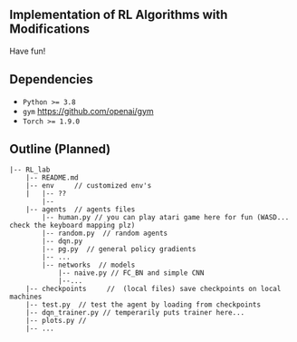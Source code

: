 ## Implementation of RL Algorithms with Modifications
Have fun!

## Dependencies

- `Python >= 3.8`
- `gym` https://github.com/openai/gym
- `Torch >= 1.9.0`

## Outline (Planned)

```
|-- RL_lab
	|-- README.md
	|-- env		// customized env's 
	|	|-- ??
	    |--
	|-- agents	// agents files
	    |-- human.py // you can play atari game here for fun (WASD... check the keyboard mapping plz)
	    |-- random.py  // random agents
	    |-- dqn.py
	    |-- pg.py  // general policy gradients
	    |-- ...
	    |-- networks  // models
	        |-- naive.py // FC_BN and simple CNN
	        |--...
	|-- checkpoints		//  (local files) save checkpoints on local machines
	|-- test.py  // test the agent by loading from checkpoints
	|-- dqn_trainer.py // temperarily puts trainer here...
	|-- plots.py // 
	|-- ...


```

